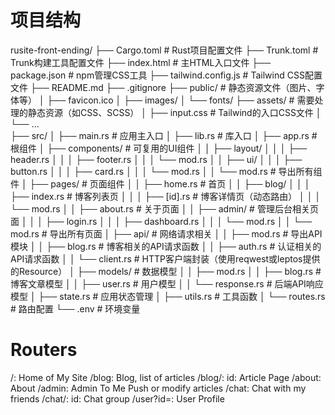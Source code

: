 # 项目结构
rusite-front-ending/
├── Cargo.toml             # Rust项目配置文件
├── Trunk.toml             # Trunk构建工具配置文件
├── index.html             # 主HTML入口文件
├── package.json           # npm管理CSS工具
├── tailwind.config.js     # Tailwind CSS配置文件
├── README.md
├── .gitignore
├── public/                # 静态资源文件（图片、字体等）
│   ├── favicon.ico
│   ├── images/
│   └── fonts/
├── assets/                # 需要处理的静态资源（如CSS、SCSS）
│   ├── input.css          # Tailwind的入口CSS文件
│   └── ...               
├── src/
│   ├── main.rs            # 应用主入口
│   ├── lib.rs             # 库入口
│   ├── app.rs             # 根组件
│   ├── components/        # 可复用的UI组件
│   │   ├── layout/
│   │   │   ├── header.rs
│   │   │   ├── footer.rs
│   │   │   └── mod.rs
│   │   ├── ui/
│   │   │   ├── button.rs
│   │   │   ├── card.rs
│   │   │   └── mod.rs
│   │   └── mod.rs                # 导出所有组件
│   ├── pages/             # 页面组件
│   │   ├── home.rs        # 首页
│   │   ├── blog/
│   │   │   ├── index.rs   # 博客列表页
│   │   │   ├── [id].rs    # 博客详情页（动态路由）
│   │   │   └── mod.rs
│   │   ├── about.rs       # 关于页面
│   │   ├── admin/         # 管理后台相关页面
│   │   │   ├── login.rs
│   │   │   ├── dashboard.rs
│   │   │   └── mod.rs
│   │   └── mod.rs         # 导出所有页面
│   ├── api/               # 网络请求相关
│   │   ├── mod.rs         # 导出API模块
│   │   ├── blog.rs        # 博客相关的API请求函数
│   │   ├── auth.rs        # 认证相关的API请求函数
│   │   └── client.rs      # HTTP客户端封装（使用reqwest或leptos提供的Resource）
│   ├── models/            # 数据模型
│   │   ├── mod.rs
│   │   ├── blog.rs        # 博客文章模型
│   │   ├── user.rs        # 用户模型
│   │   └── response.rs    # 后端API响应模型
│   ├── state.rs           # 应用状态管理
│   ├── utils.rs           # 工具函数
│   └── routes.rs          # 路由配置
└── .env                   # 环境变量

# Routers

/: Home of My Site
/blog: Blog, list of articles
/blog/: id: Article Page
/about: About
/admin: Admin To Me Push or modify articles 
/chat: Chat with my friends
/chat/: id: Chat group
/user?id=: User Profile